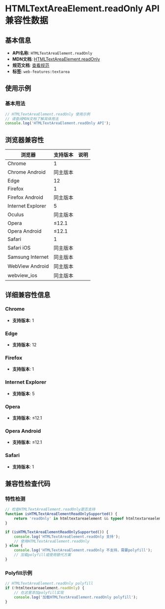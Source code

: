 # HTMLTextAreaElement.readOnly API 兼容性数据

## 基本信息

- **API名称**: `HTMLTextAreaElement.readOnly`
- **MDN文档**: [HTMLTextAreaElement.readOnly](https://developer.mozilla.org/docs/Web/API/HTMLTextAreaElement/readOnly)
- **规范文档**: [查看规范](https://html.spec.whatwg.org/multipage/form-elements.html#dom-textarea-readonly)
- **标签**: `web-features:textarea`

## 使用示例

### 基本用法

```javascript
// HTMLTextAreaElement.readOnly 使用示例
// 请查阅MDN文档了解具体用法
console.log('HTMLTextAreaElement.readOnly API');
```

## 浏览器兼容性

| 浏览器 | 支持版本 | 说明 |
|--------|----------|------|
| Chrome | 1 |  |
| Chrome Android | 同主版本 |  |
| Edge | 12 |  |
| Firefox | 1 |  |
| Firefox Android | 同主版本 |  |
| Internet Explorer | 5 |  |
| Oculus | 同主版本 |  |
| Opera | ≤12.1 |  |
| Opera Android | ≤12.1 |  |
| Safari | 1 |  |
| Safari iOS | 同主版本 |  |
| Samsung Internet | 同主版本 |  |
| WebView Android | 同主版本 |  |
| webview_ios | 同主版本 |  |

## 详细兼容性信息

### Chrome

- **支持版本**: 1

### Edge

- **支持版本**: 12

### Firefox

- **支持版本**: 1

### Internet Explorer

- **支持版本**: 5

### Opera

- **支持版本**: ≤12.1

### Opera Android

- **支持版本**: ≤12.1

### Safari

- **支持版本**: 1

## 兼容性检查代码

### 特性检测

```javascript
// 检查HTMLTextAreaElement.readOnly是否支持
function isHTMLTextAreaElementReadOnlySupported() {
    return 'readOnly' in htmltextareaelement && typeof htmltextareaelement.readOnly === 'function';
}

if (isHTMLTextAreaElementReadOnlySupported()) {
    console.log('HTMLTextAreaElement.readOnly 支持');
    // 使用HTMLTextAreaElement.readOnly
} else {
    console.log('HTMLTextAreaElement.readOnly 不支持，需要polyfill');
    // 加载polyfill或使用替代方案
}
```

### Polyfill示例

```javascript
// HTMLTextAreaElement.readOnly polyfill
if (!htmltextareaelement.readOnly) {
    // 在这里添加polyfill实现
    console.log('加载HTMLTextAreaElement.readOnly polyfill');
}
```

